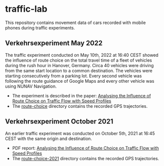 # traffic-lab

This repository contains movement data of cars recorded with mobile phones during traffic experiments.

## Verkehrsexperiment May 2022

The traffic experiment conducted on May 10th, 2022 at 16:40 CEST showed the influence of route choice on the 
total travel time of a fleet of vehicles during the rush hour in Hanover, Germany. 
Circa 40 vehicles were driving from the same start location to a common destination. 
The vehicles were starting consecutively from a parking lot.
Every second vehicle was following the route guidance of Google Maps and every other vehicle was using NUNAV Navigation.

- The experiment is described in the paper:
[Analysing the Influence of Route Choice on Traffic Flow with Speed Profiles](route-choice/report.md) 
- The [route-choice](route-choice) directory contains the recorded GPS trajectories. 

## Verkehrsexperiment October 2021

An earlier traffic experiment was conducted on October 5th, 2021 at 16:45 CEST
with the same origin and destination.

- PDF report:
  [Analysing the Influence of Route Choice on Traffic Flow with Speed Profiles](route-choice-2021/report.pdf)
- The [route-choice-2021](route-choice-2021) directory contains the recorded GPS trajectories.
